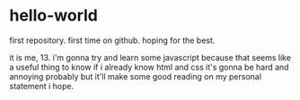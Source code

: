 # hello-world
first repository. first time on github. hoping for the best.

it is me, 13. i'm gonna try and learn some javascript because that seems like a useful thing to know if i already know html and css
it's gonna be hard and annoying probably but it'll make some good reading on my personal statement
i hope.
